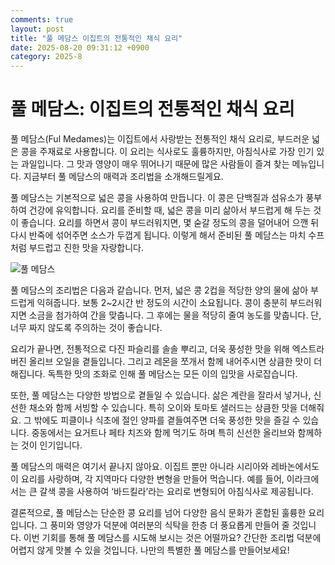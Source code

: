 ```yaml
---
comments: true
layout: post
title: "풀 메담스 이집트의 전통적인 채식 요리"
date: 2025-08-20 09:31:12 +0900
category: 2025-8
---
```


# 풀 메담스: 이집트의 전통적인 채식 요리

풀 메담스(Ful Medames)는 이집트에서 사랑받는 전통적인 채식 요리로, 부드러운 넓은 콩을 주재료로 사용합니다. 이 요리는 식사로도 훌륭하지만, 아침식사로 가장 인기 있는 과일입니다. 그 맛과 영양이 매우 뛰어나기 때문에 많은 사람들이 즐겨 찾는 메뉴입니다. 지금부터 풀 메담스의 매력과 조리법을 소개해드릴게요.

풀 메담스는 기본적으로 넓은 콩을 사용하여 만듭니다. 이 콩은 단백질과 섬유소가 풍부하여 건강에 유익합니다. 요리를 준비할 때, 넓은 콩을 미리 삶아서 부드럽게 해 두는 것이 좋습니다. 요리를 하면서 콩이 부드러워지면, 몇 숟갈 정도의 콩을 덜어내어 으깬 뒤 다시 반죽에 섞어주면 소스가 두껍게 됩니다. 이렇게 해서 준비된 풀 메담스는 마치 수프처럼 부드럽고 진한 맛을 자랑합니다.

![풀 메담스](https://www.themealdb.com/images/media/meals/lvn2d51598732465.jpg)

풀 메담스의 조리법은 다음과 같습니다. 먼저, 넓은 콩 2컵을 적당한 양의 물에 삶아 부드럽게 익혀줍니다. 보통 2~2시간 반 정도의 시간이 소요됩니다. 콩이 충분히 부드러워지면 소금을 첨가하여 간을 맞춥니다. 그 후에는 물을 적당히 줄여 농도를 맞춥니다. 단, 너무 짜지 않도록 주의하는 것이 좋습니다. 

요리가 끝나면, 전통적으로 다진 파슬리를 솔솔 뿌리고, 더욱 풍성한 맛을 위해 엑스트라 버진 올리브 오일을 곁들입니다. 그리고 레몬을 쪼개서 함께 내어주시면 상큼한 맛이 더해집니다. 독특한 맛의 조화로 인해 풀 메담스는 모든 이의 입맛을 사로잡습니다.

또한, 풀 메담스는 다양한 방법으로 곁들일 수 있습니다. 삶은 계란을 잘라서 넣거나, 신선한 채소와 함께 서빙할 수 있습니다. 특히 오이와 토마토 샐러드는 상큼한 맛을 더해줘요. 그 밖에도 피클이나 식초에 절인 양파를 곁들여주면 더욱 풍성한 맛을 즐길 수 있습니다. 중동에서는 요거트나 페타 치즈와 함께 먹기도 하며 특히 신선한 올리브와 함께하는 것이 인기입니다. 

풀 메담스의 매력은 여기서 끝나지 않아요. 이집트 뿐만 아니라 시리아와 레바논에서도 이 요리를 사랑하며, 각 지역마다 다양한 변형을 만들어 먹습니다. 예를 들어, 이라크에서는 큰 갈색 콩을 사용하여 ‘바드킬라’라는 요리로 변형되어 아침식사로 제공됩니다. 

결론적으로, 풀 메담스는 단순한 콩 요리를 넘어 다양한 음식 문화가 혼합된 훌륭한 요리입니다. 그 풍미와 영양가 덕분에 여러분의 식탁을 한층 더 풍요롭게 만들어 줄 것입니다. 이번 기회를 통해 풀 메담스를 시도해 보시는 것은 어떨까요? 간단한 조리법 덕분에 어렵지 않게 맛볼 수 있을 것입니다. 나만의 특별한 풀 메담스를 만들어보세요!